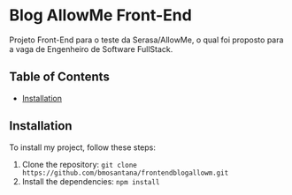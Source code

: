 # Blog AllowMe Front-End

Projeto Front-End para o teste da Serasa/AllowMe, o qual foi proposto para a vaga de Engenheiro de Software FullStack.

## Table of Contents

- [Installation](#installation)

## Installation

To install my project, follow these steps:

1. Clone the repository: `git clone https://github.com/bmosantana/frontendblogallowm.git`
2. Install the dependencies: `npm install`

